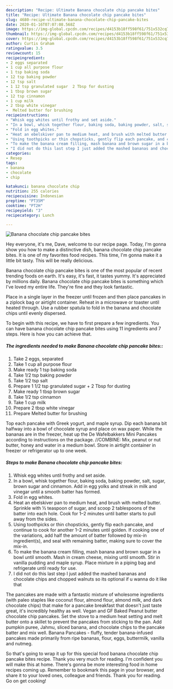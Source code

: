 ```yaml
---
description: "Recipe: Ultimate Banana chocolate chip pancake bites"
title: "Recipe: Ultimate Banana chocolate chip pancake bites"
slug: 4680-recipe-ultimate-banana-chocolate-chip-pancake-bites
date: 2020-01-16T07:07:08.568Z
image: https://img-global.cpcdn.com/recipes/d4153b18ff598f61/751x532cq70/banana-chocolate-chip-pancake-bites-recipe-main-photo.jpg
thumbnail: https://img-global.cpcdn.com/recipes/d4153b18ff598f61/751x532cq70/banana-chocolate-chip-pancake-bites-recipe-main-photo.jpg
cover: https://img-global.cpcdn.com/recipes/d4153b18ff598f61/751x532cq70/banana-chocolate-chip-pancake-bites-recipe-main-photo.jpg
author: Curtis Graham
ratingvalue: 3.5
reviewcount: 15
recipeingredient:
- 2 eggs separated
- 1 cup all purpose flour
- 1 tsp baking soda
- 12 tsp baking powder
- 12 tsp salt
- 1 12 tsp granulated sugar  2 Tbsp for dusting
- 1 tbsp brown sugar
- 12 tsp cinnamon
- 1 cup milk
- 2 tbsp white vinegar
-  Melted butter for brushing
recipeinstructions:
- "Whisk egg whites until frothy and set aside."
- "In a bowl, whisk together flour, baking soda, baking powder, salt, sugar, brown sugar and cinnamon. Add in egg yolks and streak in milk and vinegar until a smooth batter has formed."
- "Fold in egg whites."
- "Heat an ebelskiver pan to medium heat, and brush with melted butter. Sprinkle with ½ teaspoon of sugar, and scoop 2 tablespoons of the batter into each hole. Cook for 1–2 minutes until batter starts to pull away from the sides."
- "Using toothpicks or thin chopsticks, gently flip each pancake, and continue to cook for another 1–2 minutes until golden. If cooking one of the variations, add half the amount of batter followed by mix-in ingredient(s), and seal with remaining batter, making sure to cover the mix-in."
- "To make the banana cream filling, mash banana and brown sugar in a bowl until smooth. Mash in cream cheese, mixing until smooth. Stir in vanilla pudding and maple syrup. Place mixture in a piping bag and refrigerate until ready for use."
- "I did not do this last step I just added the mashed bananas and chocolate chips and chopped walnuts so its optional if u wanna do it like that"
categories:
- Resep
tags:
- banana
- chocolate
- chip

katakunci: banana chocolate chip
nutrition: 255 calories
recipecuisine: Indonesian
preptime: "PT35M"
cooktime: "PT2H"
recipeyield: "3"
recipecategory: Lunch

---
```



![Banana chocolate chip pancake bites](https://img-global.cpcdn.com/recipes/d4153b18ff598f61/751x532cq70/banana-chocolate-chip-pancake-bites-recipe-main-photo.jpg)

Hey everyone, it's me, Dave, welcome to our recipe page. Today, I'm gonna show you how to make a distinctive dish, banana chocolate chip pancake bites. It is one of my favorites food recipes. This time, I'm gonna make it a little bit tasty. This will be really delicious.

Banana chocolate chip pancake bites is one of the most popular of recent trending foods on earth. It's easy, it's fast, it tastes yummy. It's appreciated by millions daily. Banana chocolate chip pancake bites is something which I've loved my entire life. They're fine and they look fantastic.

Place in a single layer in the freezer until frozen and then place pancakes in a ziplock bag or airtight container. Reheat in a microwave or toaster until heated through. Use a rubber spatula to fold in the banana and chocolate chips until evenly dispersed.


To begin with this recipe, we have to first prepare a few ingredients. You can have banana chocolate chip pancake bites using 11 ingredients and 7 steps. Here is how you can achieve that.

##### The ingredients needed to make Banana chocolate chip pancake bites::

1. Take 2 eggs, separated
1. Take 1 cup all purpose flour
1. Make ready 1 tsp baking soda
1. Take 1/2 tsp baking powder
1. Take 1/2 tsp salt
1. Prepare 1 1/2 tsp granulated sugar + 2 Tbsp for dusting
1. Make ready 1 tbsp brown sugar
1. Take 1/2 tsp cinnamon
1. Take 1 cup milk
1. Prepare 2 tbsp white vinegar
1. Prepare  Melted butter for brushing


Top each pancake with Greek yogurt, and maple syrup. Dip each banana bit halfway into a bowl of chocolate syrup and place on wax paper. While the bananas are in the freezer, heat up the De Wafelbakkers Mini Pancakes according to instructions on the package. //COMBINE: Mix, peanut or nut butter, honey and water in a medium bowl. Store in airtight container in freezer or refrigerator up to one week. 

##### Steps to make Banana chocolate chip pancake bites:

1. Whisk egg whites until frothy and set aside.
1. In a bowl, whisk together flour, baking soda, baking powder, salt, sugar, brown sugar and cinnamon. Add in egg yolks and streak in milk and vinegar until a smooth batter has formed.
1. Fold in egg whites.
1. Heat an ebelskiver pan to medium heat, and brush with melted butter. Sprinkle with ½ teaspoon of sugar, and scoop 2 tablespoons of the batter into each hole. Cook for 1–2 minutes until batter starts to pull away from the sides.
1. Using toothpicks or thin chopsticks, gently flip each pancake, and continue to cook for another 1–2 minutes until golden.
If cooking one of the variations, add half the amount of batter followed by mix-in ingredient(s), and seal with remaining batter, making sure to cover the mix-in.
1. To make the banana cream filling, mash banana and brown sugar in a bowl until smooth. Mash in cream cheese, mixing until smooth. Stir in vanilla pudding and maple syrup. Place mixture in a piping bag and refrigerate until ready for use.
1. I did not do this last step I just added the mashed bananas and chocolate chips and chopped walnuts so its optional if u wanna do it like that


The pancakes are made with a fantastic mixture of wholesome ingredients (with paleo staples like coconut flour, almond flour, almond milk, and dark chocolate chips) that make for a pancake breakfast that doesn&#39;t just taste great, it&#39;s incredibly healthy as well. Vegan and GF Baked Peanut butter chocolate chip pancakes. Set the stove to a medium heat setting and melt butter onto a skillet to prevent the pancakes from sticking to the pan. Add pumpkin puree, Jahmu, sliced banana, and chocolate chips to the pancake batter and mix well. Banana Pancakes - fluffy, tender banana-infused pancakes made primarily from ripe bananas, flour, eggs, buttermilk, vanilla and nutmeg. 

So that's going to wrap it up for this special food banana chocolate chip pancake bites recipe. Thank you very much for reading. I'm confident you will make this at home. There's gonna be more interesting food in home recipes coming up. Remember to bookmark this page in your browser, and share it to your loved ones, colleague and friends. Thank you for reading. Go on get cooking!
